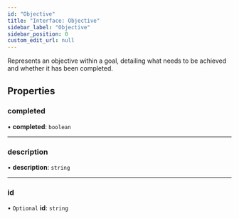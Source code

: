```yaml
---
id: "Objective"
title: "Interface: Objective"
sidebar_label: "Objective"
sidebar_position: 0
custom_edit_url: null
---
```


Represents an objective within a goal, detailing what needs to be achieved and whether it has been completed.

## Properties

### completed

• **completed**: `boolean`

---

### description

• **description**: `string`

---

### id

• `Optional` **id**: `string`

